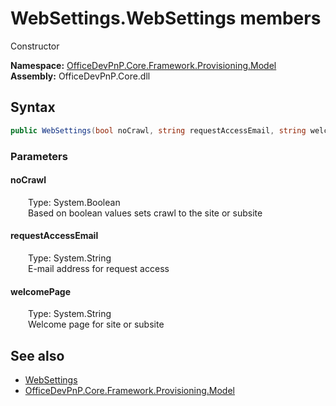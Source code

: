 # WebSettings.WebSettings members 
 Constructor   

**Namespace:** [OfficeDevPnP.Core.Framework.Provisioning.Model](OfficeDevPnP.Core.Framework.Provisioning.Model.md)  
**Assembly:** OfficeDevPnP.Core.dll  
## Syntax
```C#
public WebSettings(bool noCrawl, string requestAccessEmail, string welcomePage)
```
### Parameters
#### noCrawl  
&emsp;&emsp;Type: System.Boolean  
&emsp;&emsp;Based on boolean values sets crawl to the site or subsite  


#### requestAccessEmail  
&emsp;&emsp;Type: System.String  
&emsp;&emsp;E-mail address for request access  


#### welcomePage  
&emsp;&emsp;Type: System.String  
&emsp;&emsp;Welcome page for site or subsite  


## See also
- [WebSettings](OfficeDevPnP.Core.Framework.Provisioning.Model.WebSettings.md)
- [OfficeDevPnP.Core.Framework.Provisioning.Model](OfficeDevPnP.Core.Framework.Provisioning.Model.md)
